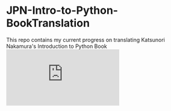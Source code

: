 # JPN-Intro-to-Python-BookTranslation

This repo contains my current progress on translating Katsunori Nakamura's Introduction to Python Book
![alt text](https://github.com/rluuy/JPN-Intro-to_Python-BookTranslation/blob/main/JPN&nbsp521&nbspAnotated&nbspTranslation&nbsp.pdf?raw=true)
